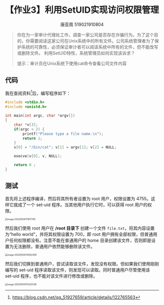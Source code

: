 # 【作业3】利用SetUID实现访问权限管理

<center>唐亚周 519021910804</center>

> 你在为一家审计代理处工作，调查一家公司是否存在诈骗行为。为了这个目的，你需要阅读这家公司在Unix系统中的所有文件。公司系统管理者为了保护系统的可靠性，必须保证审计者可以阅读系统中所有的文件，但不能改写或删除文件。
> 利用SetUID特性，系统管理员如何实现该诉求？
>
> 提示：审计员在Unix系统下使用cat命令查看公司文件内容

## 代码

我在查阅资料[^1]后，编写程序如下：

```c
#include <stdio.h>
#include <unistd.h>

int main(int argc, char *argv[])
{
    char *v[3];
    if(argc < 2) {
        printf("Please type a file name.\n");
        return 1;
    }
    v[0] = "/bin/cat"; v[1] = argv[1]; v[2] = NULL;

    execve(v[0], v, NULL);

    return 0 ;
}
```

## 测试

首先将上述程序编译，然后将其所有者设置为 root 用户，权限设置为 4755。这样它就成了一个 set-uid 程序。当其他用户执行它时，可以获得 root 用户的权限。

<img src="/home/adswt518/.config/Typora/typora-user-images/image-20220504171617740.png" alt="image-20220504171617740" style="zoom:50%;" />

然后我们使用 root 用户在 **/root 目录下** 创建一个文件 `file.txt`，将其内容设置为“hello world”，并将其权限设置为 700，即 root 用户拥有全部权限，但普通用户任何权限都没有。注意不能在普通用户的 home 目录创建该文件，否则即是设置为无法删除，普通用户依然能够删除该文件。

<img src="/home/adswt518/.config/Typora/typora-user-images/image-20220504174002309.png" alt="image-20220504174002309" style="zoom:50%;" />

然后我们切换到普通用户，尝试读取该文件，发现没有权限。但如果我们使用刚刚编写的 set-uid 程序读取该文件，则发现可以读取。同时普通用户尽管使用该 set-uid 程序，也不能对该文件进行修改或删除。

<img src="/home/adswt518/.config/Typora/typora-user-images/image-20220504174220338.png" alt="image-20220504174220338" style="zoom:50%;" />

[^1]: https://blog.csdn.net/qq_51927659/article/details/122765563

